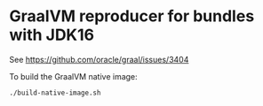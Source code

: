 # GraalVM reproducer for bundles with JDK16

See https://github.com/oracle/graal/issues/3404

To build the GraalVM native image:

```
./build-native-image.sh
```
